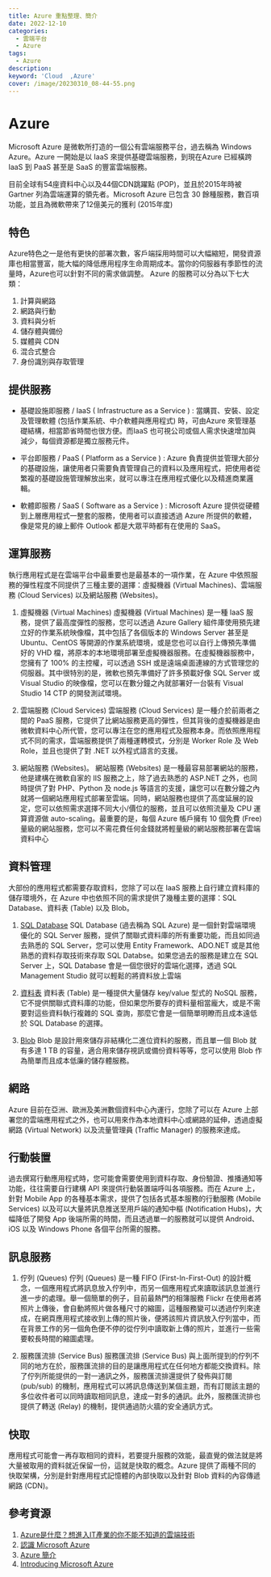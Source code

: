 ```yaml
---
title: Azure 重點整理、簡介 
date: 2022-12-10
categories: 
  - 雲端平台
  - Azure
tags: 
  - Azure
description:
keyword: 'Cloud  ,Azure'
cover: /image/20230310_08-44-55.png
---
```


# Azure
Microsoft Azure 是微軟所打造的一個公有雲端服務平台，過去稱為 Windows Azure。Azure 一開始是以 IaaS 來提供基礎雲端服務，到現在Azure 已經橫跨 IaaS 到 PaaS 甚至是 SaaS 的豐富雲端服務。

目前全球有54座資料中心以及44個CDN跳躍點 (POP)，並且於2015年時被 Gartner 列為雲端運算的領先者。Microsoft Azure 已包含 30 餘種服務，數百項功能，並且為微軟帶來了12億美元的獲利 (2015年度) 


## 特色
Azure特色之一是他有更快的部署次數，客戶端採用時間可以大幅縮短，開發資源庫也相當豐富，能大幅的降低應用程序生命周期成本。當你的伺服器有季節性的流量時，Azure也可以針對不同的需求做調整。
Azure 的服務可以分為以下七大類：
1. 計算與網路
2. 網路與行動
3. 資料與分析
4. 儲存體與備份
5. 媒體與 CDN
6. 混合式整合
7. 身份識別與存取管理

## 提供服務
- 基礎設施即服務 / IaaS ( Infrastructure as a Service ) :
當購買、安裝、設定及管理軟體 (包括作業系統、中介軟體與應用程式) 時，可由Azure 來管理基礎結構，相當節省時間也很方便。而IaaS 也可視公司或個人需求快速增加與減少，每個資源都是獨立服務元件。

- 平台即服務 / PaaS ( Platform as a Service ) :
Azure 負責提供並管理大部分的基礎設施，讓使用者只需要負責管理自己的資料以及應用程式，把使用者從繁複的基礎設施管理解放出來，就可以專注在應用程式優化以及精進商業邏輯。

- 軟體即服務 / SaaS ( Software as a Service ) :
Microsoft Azure 提供從硬體到上層應用程式一整套的服務，使用者可以直接透過 Azure 所提供的軟體，像是常見的線上郵件 Outlook 都是大眾平時都有在使用的 SaaS。

## 運算服務
執行應用程式是在雲端平台中最重要也是最基本的一項作業，在 Azure 中依照服務的彈性程度不同提供了三種主要的選擇：虛擬機器 (Virtual Machines)、雲端服務 (Cloud Services) 以及網站服務 (Websites)。

1. 虛擬機器 (Virtual Machines) 
虛擬機器 (Virtual Machines) 是一種 IaaS 服務，提供了最高度彈性的服務，您可以透過 Azure Gallery 組件庫使用預先建立好的作業系統映像檔，其中包括了各個版本的 Windows Server 甚至是 Ubuntu、CentOS 等開源的作業系統環境，或是您也可以自行上傳預先準備好的 VHD 檔，將原本的本地環境部署至虛擬機器服務。在虛擬機器服務中，您擁有了 100% 的主控權，可以透過 SSH 或是遠端桌面連線的方式管理您的伺服器。其中很特別的是，微軟也預先準備好了許多預載好像 SQL Server 或 Visual Studio 的映像檔，您可以在數分鐘之內就部署好一台裝有 Visual Studio 14 CTP 的開發測試環境。

2. 雲端服務 (Cloud Services) 
雲端服務 (Cloud Services) 是一種介於前兩者之間的 PaaS 服務，它提供了比網站服務更高的彈性，但其背後的虛擬機器是由微軟資料中心所代管，您可以專注在您的應用程式及服務本身。而依照應用程式不同的需求，雲端服務提供了兩種運轉模式，分別是 Worker Role 及 Web Role，並且也提供了對 .NET 以外程式語言的支援。


3. 網站服務 (Websites)。
網站服務 (Websites) 是一種最容易部署網站的服務，他是建構在微軟自家的 IIS 服務之上，除了過去熟悉的 ASP.NET 之外，也同時提供了對 PHP、Python 及 node.js 等語言的支援，讓您可以在數分鐘之內就將一個網站應用程式部署至雲端。同時，網站服務也提供了高度延展的設定，您可以依照需求選擇不同大小/價位的服務，並且可以依照流量及 CPU 運算資源做 auto-scaling。最重要的是，每個 Azure 帳戶擁有 10 個免費 (Free) 量級的網站服務，您可以不需花費任何金錢就將輕量級的網站服務部署在雲端資料中心


## 資料管理
大部份的應用程式都需要存取資料，您除了可以在 IaaS 服務上自行建立資料庫的儲存環境外，在 Azure 中也依照不同的需求提供了幾種主要的選擇：SQL Database、資料表 (Table) 以及 Blob。

1. [SQL Database](https://azure.microsoft.com/zh-tw/products/azure-sql/database/)
SQL Database (過去稱為 SQL Azure) 是一個針對雲端環境優化的 SQL Server 服務，提供了關聯式資料庫的所有重要功能，而且如同過去熟悉的 SQL Server，您可以使用 Entity Framework、ADO.NET 或是其他熟悉的資料存取技術來存取 SQL Databse。如果您過去的服務是建立在 SQL Server 上，SQL Database 會是一個您很好的雲端化選擇，透過 SQL Management Studio 就可以輕鬆的將資料放上雲端

2. [資料表](https://azure.microsoft.com/zh-tw/product-categories/storage/)
資料表 (Table) 是一種提供大量儲存 key/value 型式的 NoSQL 服務，它不提供關聯式資料庫的功能，但如果您所要存的資料量相當龐大，或是不需要對這些資料執行複雜的 SQL 查詢，那麼它會是一個簡單明瞭而且成本遠低於 SQL Database 的選擇。

3. [Blob](https://azure.microsoft.com/zh-tw/product-categories/storage/)
Blob 是設計用來儲存非結構化二進位資料的服務，而且單一個 Blob 就有多達 1 TB 的容量，適合用來儲存視訊或備份資料等等，您可以使用 Blob 作為簡單而且成本低廉的儲存體服務。


## 網路
Azure 目前在亞洲、歐洲及美洲數個資料中心內運行，您除了可以在 Azure 上部署您的雲端應用程式之外，也可以用來作為本地資料中心或網路的延伸，透過虛擬網路 (Virtual Network) 以及流量管理員 (Traffic Manager) 的服務來達成。

## 行動裝置
過去撰寫行動應用程式時，您可能會需要使用到資料存取、身份驗證、推播通知等功能，往往需要自行建構 API 來提供行動裝置端呼叫各項服務。而在 Azure 上，針對 Mobile App 的各種基本需求，提供了包括各式基本服務的行動服務 (Mobile Services) 以及可以大量將訊息推送至用戶端的通知中樞 (Notification Hubs)，大幅降低了開發 App 後端所需的時間，而且透過單一的服務就可以提供 Android、iOS 以及 Windows Phone 各個平台所需的服務。


## 訊息服務
1. 佇列 (Queues)
佇列 (Queues) 是一種 FIFO (First-In-First-Out) 的設計概念，一個應用程式將訊息放入佇列中，而另一個應用程式來讀取該訊息並進行進一步的處理。舉一個簡單的例子，目前最熱門的相簿服務 Flickr 在使用者將照片上傳後，會自動將照片做各種尺寸的縮圖，這種服務變可以透過佇列來達成，在網頁應用程式接收到上傳的照片後，便將該照片資訊放入佇列當中，而在背景工作的另一個角色便不停的從佇列中讀取新上傳的照片，並進行一些需要較長時間的縮圖處理。

2. 服務匯流排 (Service Bus)
服務匯流排 (Service Bus) 與上面所提到的佇列不同的地方在於，服務匯流排的目的是讓應用程式在任何地方都能交換資料。除了佇列所能提供的一對一通訊之外，服務匯流排還提供了發佈與訂閱 (pub/sub) 的機制，應用程式可以將訊息傳送到某個主題，而有訂閱該主題的多位收件者可以同時讀取相同訊息，達成一對多的通訊。此外，服務匯流排也提供了轉送 (Relay) 的機制，提供通過防火牆的安全通訊方式。


## 快取
應用程式可能會一再存取相同的資料，若要提升服務的效能，最直覺的做法就是將大量被取用的資料就近保留一份，這就是快取的概念。Azure 提供了兩種不同的快取架構，分別是針對應用程式記憶體的內部快取以及針對 Blob 資料的內容傳遞網路 (CDN)。

## 參考資源
1. [Azure是什麼？想進入IT產業的你不能不知道的雲端技術](https://www.pcschool.com.tw/blog/it/what-is-azure)
2. [認識 Microsoft Azure](https://ithelp.ithome.com.tw/articles/10157344)
3. [Azure 簡介](http://azure.microsoft.com/zh-tw/documentation/articles/fundamentals-introduction-to-azure/)
4. [Introducing Microsoft Azure](http://azure.microsoft.com/en-us/documentation/articles/fundamentals-introduction-to-azure/)
